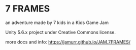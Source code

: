 # 7 FRAMES
an adventure made by 7 kids in a Kids Game Jam

Unity 5.6.x project under Creative Commons license.

more docs and info: https://jamurr.github.io/JAM.7FRAMES/
